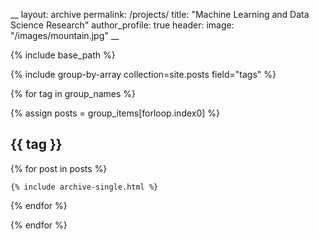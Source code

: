 __
layout: archive
permalink: /projects/
title: "Machine Learning and Data Science Research"
author_profile: true
header:
	image: "/images/mountain.jpg"
__


{% include base_path %}

{% include group-by-array collection=site.posts field="tags" %}



{% for tag in group_names %}

  {% assign posts = group_items[forloop.index0] %}

  <h2 id="{{ tag | slugify }}" class="archive__subtitle">{{ tag }}</h2>

  {% for post in posts %}

    {% include archive-single.html %}

  {% endfor %}

{% endfor %}